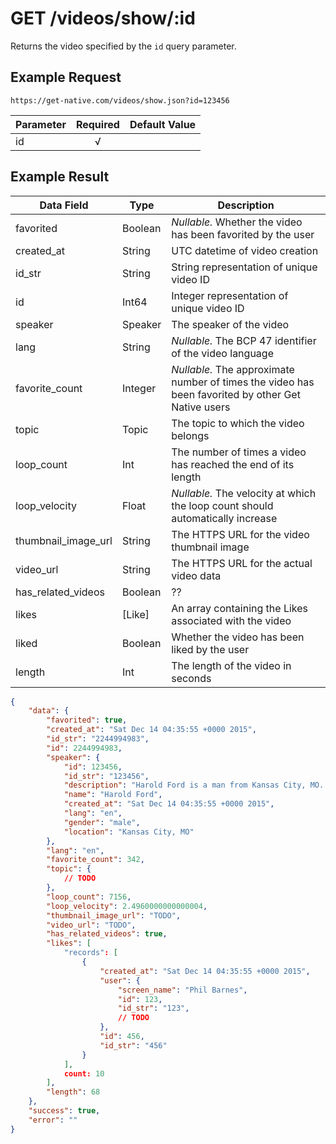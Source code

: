 # GET /videos/show/:id

Returns the video specified by the `id` query parameter.

## Example Request

```
https://get-native.com/videos/show.json?id=123456
```

| Parameter | Required | Default Value |
|-----------|:--------:|---------------|
| id        | √         |               |

## Example Result

| Data Field          | Type        | Description                                                                                        |
|---------------------|-------------|----------------------------------------------------------------------------------------------------|
| favorited           | Boolean     | _Nullable._ Whether the video has been favorited by the user                                       |
| created_at          | String      | UTC datetime of video creation                                                                     |
| id_str              | String      | String representation of unique video ID                                                           |
| id                  | Int64       | Integer representation of unique video ID                                                          |
| speaker             | Speaker     | The speaker of the video                                                                           |
| lang                | String      | _Nullable._ The BCP 47 identifier of the video language                                            |
| favorite_count      | Integer     | _Nullable._ The approximate number of times the video has been favorited by other Get Native users |
| topic               | Topic       | The topic to which the video belongs                                                               |
| loop_count          | Int         | The number of times a video has reached the end of its length                                      |
| loop_velocity       | Float       | _Nullable._ The velocity at which the loop count should automatically increase                     |
| thumbnail_image_url | String      | The HTTPS URL for the video thumbnail image                                                        |
| video_url           | String      | The HTTPS URL for the actual video data                                                            |
| has_related_videos  | Boolean     | ??                                                                                                 |
| likes               | [Like]      | An array containing the Likes associated with the video                                            |
| liked               | Boolean     | Whether the video has been liked by the user                                                       |
| length              | Int         | The length of the video in seconds                                                                 |

```json
{
	"data": {
		"favorited": true,
		"created_at": "Sat Dec 14 04:35:55 +0000 2015",
		"id_str": "2244994983",
		"id": 2244994983,
		"speaker": {
			"id": 123456,
			"id_str": "123456",
			"description": "Harold Ford is a man from Kansas City, MO. He loves the Chiefs and listens to samba.",
			"name": "Harold Ford",
			"created_at": "Sat Dec 14 04:35:55 +0000 2015",
			"lang": "en",
			"gender": "male",
			"location": "Kansas City, MO"
		},
		"lang": "en",
		"favorite_count": 342,
		"topic": {
			// TODO
		},
		"loop_count": 7156,
		"loop_velocity": 2.4960000000000004,
		"thumbnail_image_url": "TODO",
		"video_url": "TODO",
		"has_related_videos": true,
		"likes": [
			"records": [
				{
					"created_at": "Sat Dec 14 04:35:55 +0000 2015",
					"user": {
						"screen_name": "Phil Barnes",
						"id": 123,
						"id_str": "123",
						// TODO
					},
					"id": 456,
					"id_str": "456"
				}
			],
			count: 10
		],
		"length": 68
	},
	"success": true,
	"error": ""
}
```
